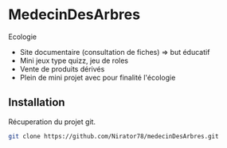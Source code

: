 # MedecinDesArbres
Ecologie
- Site documentaire (consultation de fiches) => but éducatif
- Mini jeux type quizz, jeu de roles
- Vente de produits dérivés
- Plein de mini projet avec pour finalité l'écologie
## Installation
Récuperation du projet git.
```bash
git clone https://github.com/Nirator78/medecinDesArbres.git
```
